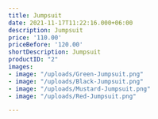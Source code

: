 ```yaml
---
title: Jumpsuit
date: 2021-11-17T11:22:16.000+06:00
description: Jumpsuit
price: '110.00'
priceBefore: '120.00'
shortDescription: Jumpsuit
productID: "2"
images:
- image: "/uploads/Green-Jumpsuit.png"
- image: "/uploads/Black-Jumpsuit.png"
- image: "/uploads/Mustard-Jumpsuit.png"
- image: "/uploads/Red-Jumpsuit.png"

---
```

